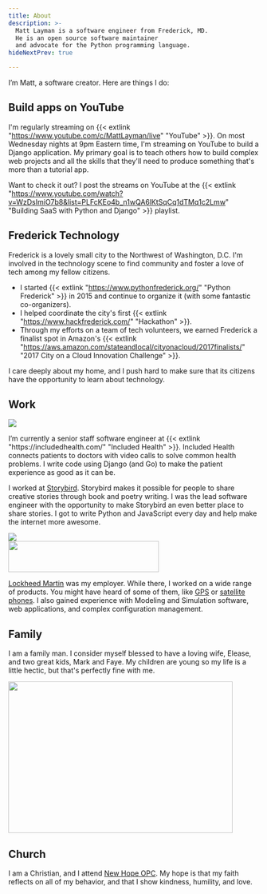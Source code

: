 ```yaml
---
title: About
description: >-
  Matt Layman is a software engineer from Frederick, MD.
  He is an open source software maintainer
  and advocate for the Python programming language.
hideNextPrev: true

---
```

I’m Matt, a software creator. Here are things I do:


## Build apps on YouTube

I'm regularly streaming on {{< extlink "https://www.youtube.com/c/MattLayman/live" "YouTube" >}}.
On most Wednesday nights at 9pm Eastern time,
I'm streaming on YouTube
to build a Django application.
My primary goal is to teach others how to build complex web projects
and all the skills that they'll need to produce something
that's more than a tutorial app.

Want to check it out?
I post the streams on YouTube
at the {{< extlink "https://www.youtube.com/watch?v=WzDsImiO7b8&list=PLFcKEo4b_n1wQA6lKtSqCq1dTMq1c2Lmw" "Building SaaS with Python and Django" >}} playlist.

## Frederick Technology

Frederick is a lovely small city
to the Northwest
of Washington, D.C.
I'm involved
in the technology scene
to find community
and foster a love of tech
among my fellow citizens.

* I started
  {{< extlink "https://www.pythonfrederick.org/" "Python Frederick" >}}
  in 2015
  and continue to organize it
  (with some fantastic co-organizers).
* I helped coordinate the city's first
  {{< extlink "https://www.hackfrederick.com/" "Hackathon" >}}.
* Through my efforts
  on a team of tech volunteers,
  we earned Frederick a finalist spot
  in Amazon's
  {{< extlink "https://aws.amazon.com/stateandlocal/cityonacloud/2017finalists/" "2017 City on a Cloud Innovation Challenge" >}}.

I care deeply about my home,
and I push hard to make sure
that its citizens have the opportunity to learn
about technology.

## Work

<div class="flex flex-col sm:flex-row justify-between items-center">
  <div class="w-full sm:w-1/3 sm:mx-8 mb-8">
    <img class='mx-auto' src='/about/included.png'>
  </div>
  <div class="w-full sm:w-2/3">
    <p>
I’m currently a senior staff software engineer
at {{< extlink "https://includedhealth.com/" "Included Health" >}}.
Included Health connects patients to doctors
with video calls
to solve common health problems.
I write code using Django (and Go)
to make the patient experience
as good as it can be.
    </p>
  </div>
</div>

<div class="flex flex-col-reverse sm:flex-row">
  <div class="w-full sm:w-3/4 mb-8">
    <p>
I worked at <a href="https://storybird.com" target="_blank">Storybird</a>.
Storybird makes it possible for people to share creative stories
through book and poetry writing.
I was the lead software engineer
with the opportunity to make Storybird an even better place to share stories.
I got to write Python and JavaScript every day
and help make the internet more awesome.
    </p>
  </div>
  <div class="w-full sm:w-1/4 sm:mx-8 mb-8">
    <img class='mx-auto' src='/about/storybird.gif'>
  </div>
</div>

<div class="flex flex-col sm:flex-row justify-between items-center">
  <div class="w-full sm:w-1/3 sm:mx-8 mb-8">
    <img class='mx-auto' src='/about/lm.png' width='302' height='62'>
  </div>
  <div class="w-full sm:w-2/3">
    <p>
<a href="https://lockheedmartin.com/" target="_blank">Lockheed Martin</a> was my employer.
While there, I worked on a wide range of products.
You might have heard of some of them,
like <a href="https://en.wikipedia.org/wiki/Global_Positioning_System#Control_segment" target="_blank">GPS</a>
or <a href="https://www.iridium.com/network/iridium-next/" target="_blank">satellite phones</a>.
I also gained experience with Modeling and Simulation software,
web applications,
and complex configuration management.
    </p>
  </div>
</div>

## Family

I am a family man.
I consider myself blessed to have a loving wife, Elease, and
two great kids, Mark and Faye.
My children are young so my life is a
little hectic, but that's perfectly fine with me.

<img class='mx-auto my-8' src='/about/family.jpg' width='450' height='303'>

## Church

I am a Christian, and I attend <a href="http://newhopeopc.org/" target="_blank">New Hope OPC</a>.
My hope is that my faith reflects on all of my behavior, and that I show kindness,
humility, and love.
